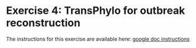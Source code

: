 # Exercise 4: TransPhylo for outbreak reconstruction

The instructions for this exercise are available here: [google doc instructions](https://www.dropbox.com/scl/fi/hhoamw2ka4l3z5aac2cqj/Exercise4_instructions.gdoc?dl=0&rlkey=6bn817qsusvwekp0j87jmjsxj)
